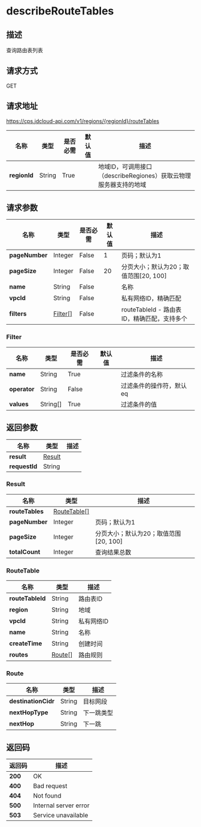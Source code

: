 # describeRouteTables


## 描述
查询路由表列表

## 请求方式
GET

## 请求地址
https://cps.jdcloud-api.com/v1/regions/{regionId}/routeTables

|名称|类型|是否必需|默认值|描述|
|---|---|---|---|---|
|**regionId**|String|True| |地域ID，可调用接口（describeRegiones）获取云物理服务器支持的地域|

## 请求参数
|名称|类型|是否必需|默认值|描述|
|---|---|---|---|---|
|**pageNumber**|Integer|False|1|页码；默认为1|
|**pageSize**|Integer|False|20|分页大小；默认为20；取值范围[20, 100]|
|**name**|String|False| |名称|
|**vpcId**|String|False| |私有网络ID，精确匹配|
|**filters**|[Filter[]](#filter)|False| |routeTableId - 路由表ID，精确匹配，支持多个<br>|

### <div id="filter">Filter</div>
|名称|类型|是否必需|默认值|描述|
|---|---|---|---|---|
|**name**|String|True| |过滤条件的名称|
|**operator**|String|False| |过滤条件的操作符，默认eq|
|**values**|String[]|True| |过滤条件的值|

## 返回参数
|名称|类型|描述|
|---|---|---|
|**result**|[Result](#result)| |
|**requestId**|String| |

### <div id="result">Result</div>
|名称|类型|描述|
|---|---|---|
|**routeTables**|[RouteTable[]](#routetable)| |
|**pageNumber**|Integer|页码；默认为1|
|**pageSize**|Integer|分页大小；默认为20；取值范围[20, 100]|
|**totalCount**|Integer|查询结果总数|
### <div id="routetable">RouteTable</div>
|名称|类型|描述|
|---|---|---|
|**routeTableId**|String|路由表ID|
|**region**|String|地域|
|**vpcId**|String|私有网络ID|
|**name**|String|名称|
|**createTime**|String|创建时间|
|**routes**|[Route[]](#route)|路由规则|
### <div id="route">Route</div>
|名称|类型|描述|
|---|---|---|
|**destinationCidr**|String|目标网段|
|**nextHopType**|String|下一跳类型|
|**nextHop**|String|下一跳|

## 返回码
|返回码|描述|
|---|---|
|**200**|OK|
|**400**|Bad request|
|**404**|Not found|
|**500**|Internal server error|
|**503**|Service unavailable|
